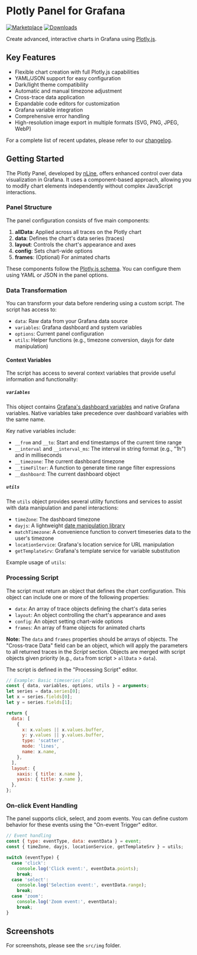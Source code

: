 # Plotly Panel for Grafana

[![Marketplace](https://img.shields.io/badge/dynamic/json?logo=grafana&color=F47A20&label=marketplace&prefix=v&query=%24.items%5B%3F%28%40.slug%20%3D%3D%20%22nline-plotlyjs-panel%22%29%5D.version&url=https%3A%2F%2Fgrafana.com%2Fapi%2Fplugins)](https://grafana.com/grafana/plugins/nline-plotlyjs-panel)
[![Downloads](https://img.shields.io/badge/dynamic/json?logo=grafana&color=F47A20&label=downloads&query=%24.items%5B%3F%28%40.slug%20%3D%3D%20%22nline-plotlyjs-panel%22%29%5D.downloads&url=https%3A%2F%2Fgrafana.com%2Fapi%2Fplugins)](https://grafana.com/grafana/plugins/nline-plotlyjs-panel)

Create advanced, interactive charts in Grafana using [Plotly.js](https://plotly.com/javascript/).

## Key Features

- Flexible chart creation with full Plotly.js capabilities
- YAML/JSON support for easy configuration
- Dark/light theme compatibility
- Automatic and manual timezone adjustment
- Cross-trace data application
- Expandable code editors for customization
- Grafana variable integration
- Comprehensive error handling
- High-resolution image export in multiple formats (SVG, PNG, JPEG, WebP)

For a complete list of recent updates, please refer to our [changelog](https://github.com/nline/nline-plotlyjs-panel/blob/main/CHANGELOG.md).

## Getting Started

The Plotly Panel, developed by [nLine](https://nline.io), offers enhanced control over data visualization in Grafana. It uses a component-based approach, allowing you to modify chart elements independently without complex JavaScript interactions.

### Panel Structure

The panel configuration consists of five main components:

1. **allData**: Applied across all traces on the Plotly chart
2. **data**: Defines the chart's data series (traces)
3. **layout**: Controls the chart's appearance and axes
4. **config**: Sets chart-wide options
5. **frames**: (Optional) For animated charts

These components follow the [Plotly.js schema](https://raw.githubusercontent.com/plotly/plotly.js/master/dist/plot-schema.json). You can configure them using YAML or JSON in the panel options.

### Data Transformation

You can transform your data before rendering using a custom script. The script has access to:

- `data`: Raw data from your Grafana data source
- `variables`: Grafana dashboard and system variables
- `options`: Current panel configuration
- `utils`: Helper functions (e.g., timezone conversion, dayjs for date manipulation)

#### Context Variables

The script has access to several context variables that provide useful information and functionality:

##### `variables`

This object contains [Grafana's dashboard variables](https://grafana.com/docs/grafana/latest/variables/) and native Grafana variables. Native variables take precedence over dashboard variables with the same name.

Key native variables include:

- `__from` and `__to`: Start and end timestamps of the current time range
- `__interval` and `__interval_ms`: The interval in string format (e.g., "1h") and in milliseconds
- `__timezone`: The current dashboard timezone
- `__timeFilter`: A function to generate time range filter expressions
- `__dashboard`: The current dashboard object

##### `utils`

The `utils` object provides several utility functions and services to assist with data manipulation and panel interactions:

- `timeZone`: The dashboard timezone
- `dayjs`: A lightweight [date manipulation library](https://github.com/iamkun/dayjs)
- `matchTimezone`: A convenience function to convert timeseries data to the user's timezone
- `locationService`: Grafana's location service for URL manipulation
- `getTemplateSrv`: Grafana's template service for variable substitution

Example usage of `utils`:

### Processing Script

The script must return an object that defines the chart configuration. This object can include one or more of the following properties:

- `data`: An array of trace objects defining the chart's data series
- `layout`: An object controlling the chart's appearance and axes
- `config`: An object setting chart-wide options
- `frames`: An array of frame objects for animated charts

**Note:** The `data` and `frames` properties should be arrays of objects. The "Cross-trace Data" field can be an object, which will apply the parameters to all returned traces in the _Script_ section. Objects are merged with script objects given priority (e.g., `data` from script > `allData` > `data`).

The script is defined in the "Processing Script" editor.

```js
// Example: Basic timeseries plot
const { data, variables, options, utils } = arguments;
let series = data.series[0];
let x = series.fields[0];
let y = series.fields[1];

return {
  data: [
    {
      x: x.values || x.values.buffer,
      y: y.values || y.values.buffer,
      type: 'scatter',
      mode: 'lines',
      name: x.name,
    },
  ],
  layout: {
    xaxis: { title: x.name },
    yaxis: { title: y.name },
  },
};
```

### On-click Event Handling

The panel supports click, select, and zoom events. You can define custom behavior for these events using the "On-event Trigger" editor.

```javascript
// Event handling
const { type: eventType, data: eventData } = event;
const { timeZone, dayjs, locationService, getTemplateSrv } = utils;

switch (eventType) {
  case 'click':
    console.log('Click event:', eventData.points);
    break;
  case 'select':
    console.log('Selection event:', eventData.range);
    break;
  case 'zoom':
    console.log('Zoom event:', eventData);
    break;
}
```

## Screenshots

For screenshots, please see the `src/img` folder.
